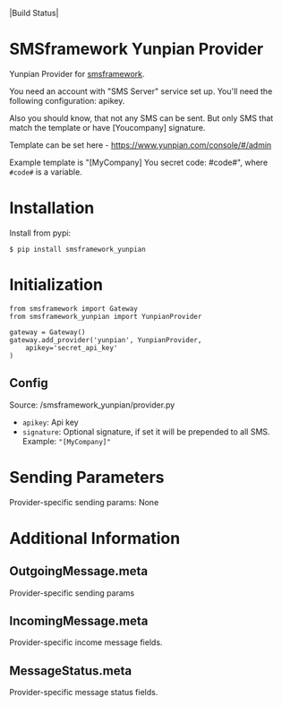 |Build Status|

SMSframework Yunpian Provider
===============================================

Yunpian Provider for
[smsframework](https://pypi.python.org/pypi/smsframework/).

You need an account with "SMS Server" service set up. You'll need the
following configuration: apikey.

Also you should know, that not any SMS can be sent. But only SMS that match the template or have [Youcompany] signature.

Template can be set here - https://www.yunpian.com/console/#/admin

Example template is "[MyCompany] You secret code: #code#", where `#code#` is a variable.

Installation
============

Install from pypi:

    $ pip install smsframework_yunpian


Initialization
==============

    from smsframework import Gateway
    from smsframework_yunpian import YunpianProvider

    gateway = Gateway()
    gateway.add_provider('yunpian', YunpianProvider,
        apikey='secret_api_key'
    )

Config
------

Source: /smsframework_yunpian/provider.py

-  ``apikey``: Api key
-  ``signature``: Optional signature, if set it will be prepended to all SMS. Example: `"[MyCompany]"`

Sending Parameters
==================

Provider-specific sending params: None

Additional Information
======================

OutgoingMessage.meta
--------------------

Provider-specific sending params

IncomingMessage.meta
--------------------

Provider-specific income message fields.

MessageStatus.meta
------------------

Provider-specific message status fields.
